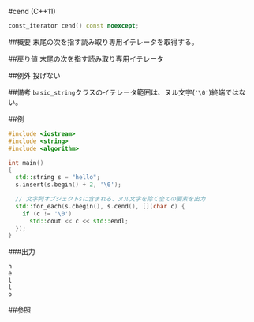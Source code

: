 #cend (C++11)
```cpp
const_iterator cend() const noexcept;
```

##概要
末尾の次を指す読み取り専用イテレータを取得する。


##戻り値
末尾の次を指す読み取り専用イテレータ


##例外
投げない


##備考
`basic_string`クラスのイテレータ範囲は、ヌル文字(`'\0'`)終端ではない。


##例
```cpp
#include <iostream>
#include <string>
#include <algorithm>

int main()
{
  std::string s = "hello";
  s.insert(s.begin() + 2, '\0');

  // 文字列オブジェクトsに含まれる、ヌル文字を除く全ての要素を出力
  std::for_each(s.cbegin(), s.cend(), [](char c) {
    if (c != '\0')
      std::cout << c << std::endl;
  });
}
```

###出力
```
h
e
l
l
o
```

##参照
